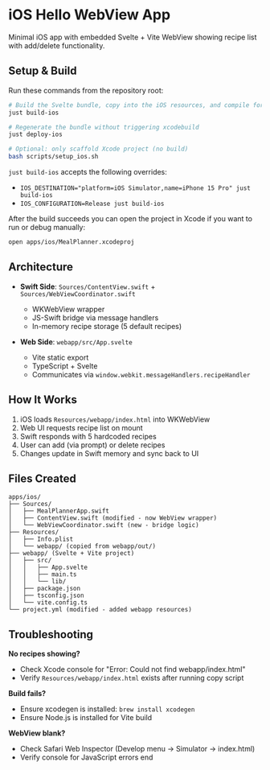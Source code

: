 # iOS Hello WebView App

Minimal iOS app with embedded Svelte + Vite WebView showing recipe list with add/delete functionality.

## Setup & Build

Run these commands from the repository root:

```bash
# Build the Svelte bundle, copy into the iOS resources, and compile for the simulator
just build-ios

# Regenerate the bundle without triggering xcodebuild
just deploy-ios

# Optional: only scaffold Xcode project (no build)
bash scripts/setup_ios.sh
```

`just build-ios` accepts the following overrides:

- `IOS_DESTINATION="platform=iOS Simulator,name=iPhone 15 Pro" just build-ios`
- `IOS_CONFIGURATION=Release just build-ios`

After the build succeeds you can open the project in Xcode if you want to run or debug manually:

```bash
open apps/ios/MealPlanner.xcodeproj
```

## Architecture

- **Swift Side**: `Sources/ContentView.swift` + `Sources/WebViewCoordinator.swift`
  - WKWebView wrapper
  - JS-Swift bridge via message handlers
  - In-memory recipe storage (5 default recipes)
  
- **Web Side**: `webapp/src/App.svelte`
  - Vite static export
  - TypeScript + Svelte
  - Communicates via `window.webkit.messageHandlers.recipeHandler`

## How It Works

1. iOS loads `Resources/webapp/index.html` into WKWebView
2. Web UI requests recipe list on mount
3. Swift responds with 5 hardcoded recipes
4. User can add (via prompt) or delete recipes
5. Changes update in Swift memory and sync back to UI

## Files Created

```
apps/ios/
├── Sources/
│   ├── MealPlannerApp.swift
│   ├── ContentView.swift (modified - now WebView wrapper)
│   └── WebViewCoordinator.swift (new - bridge logic)
├── Resources/
│   ├── Info.plist
│   └── webapp/ (copied from webapp/out/)
├── webapp/ (Svelte + Vite project)
│   ├── src/
│   │   ├── App.svelte
│   │   ├── main.ts
│   │   └── lib/
│   ├── package.json
│   ├── tsconfig.json
│   └── vite.config.ts
└── project.yml (modified - added webapp resources)
```

## Troubleshooting

**No recipes showing?**
- Check Xcode console for "Error: Could not find webapp/index.html"
- Verify `Resources/webapp/index.html` exists after running copy script

**Build fails?**
- Ensure xcodegen is installed: `brew install xcodegen`
- Ensure Node.js is installed for Vite build

**WebView blank?**
- Check Safari Web Inspector (Develop menu → Simulator → index.html)
- Verify console for JavaScript errors
end
